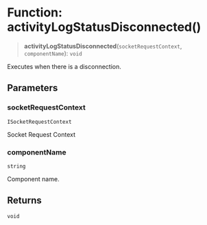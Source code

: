 # Function: activityLogStatusDisconnected()

> **activityLogStatusDisconnected**(`socketRequestContext`, `componentName`): `void`

Executes when there is a disconnection.

## Parameters

### socketRequestContext

`ISocketRequestContext`

Socket Request Context

### componentName

`string`

Component name.

## Returns

`void`
